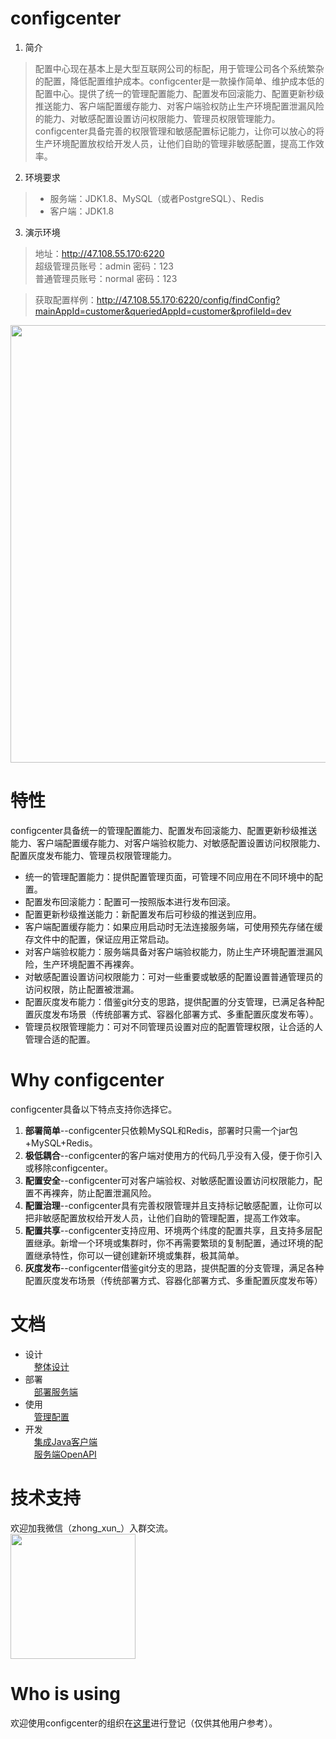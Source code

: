 # configcenter
1. 简介
> 配置中心现在基本上是大型互联网公司的标配，用于管理公司各个系统繁杂的配置，降低配置维护成本。configcenter是一款操作简单、维护成本低的配置中心。提供了统一的管理配置能力、配置发布回滚能力、配置更新秒级推送能力、客户端配置缓存能力、对客户端验权防止生产环境配置泄漏风险的能力、对敏感配置设置访问权限能力、管理员权限管理能力。configcenter具备完善的权限管理和敏感配置标记能力，让你可以放心的将生产环境配置放权给开发人员，让他们自助的管理非敏感配置，提高工作效率。

2. 环境要求
> - 服务端：JDK1.8、MySQL（或者PostgreSQL）、Redis
> - 客户端：JDK1.8

3. 演示环境
> 地址：http://47.108.55.170:6220 <br/>
> 超级管理员账号：admin 密码：123 <br/>
> 普通管理员账号：normal 密码：123 <br/>

> 获取配置样例：http://47.108.55.170:6220/config/findConfig?mainAppId=customer&queriedAppId=customer&profileId=dev

<img src="https://note.youdao.com/yws/api/personal/file/WEBd9e53ad6cc4303c226ad4cc0fa97beb6?method=download&shareKey=a585867fddafacb944df2d22607479cd" width=700 />

# 特性
configcenter具备统一的管理配置能力、配置发布回滚能力、配置更新秒级推送能力、客户端配置缓存能力、对客户端验权能力、对敏感配置设置访问权限能力、配置灰度发布能力、管理员权限管理能力。
* 统一的管理配置能力：提供配置管理页面，可管理不同应用在不同环境中的配置。
* 配置发布回滚能力：配置可一按照版本进行发布回滚。
* 配置更新秒级推送能力：新配置发布后可秒级的推送到应用。
* 客户端配置缓存能力：如果应用启动时无法连接服务端，可使用预先存储在缓存文件中的配置，保证应用正常启动。
* 对客户端验权能力：服务端具备对客户端验权能力，防止生产环境配置泄漏风险，生产环境配置不再裸奔。
* 对敏感配置设置访问权限能力：可对一些重要或敏感的配置设置普通管理员的访问权限，防止配置被泄漏。
* 配置灰度发布能力：借鉴git分支的思路，提供配置的分支管理，已满足各种配置灰度发布场景（传统部署方式、容器化部署方式、多重配置灰度发布等）。
* 管理员权限管理能力：可对不同管理员设置对应的配置管理权限，让合适的人管理合适的配置。

# Why configcenter
configcenter具备以下特点支持你选择它。
1. **部署简单**--configcenter只依赖MySQL和Redis，部署时只需一个jar包+MySQL+Redis。
1. **极低耦合**--configcenter的客户端对使用方的代码几乎没有入侵，便于你引入或移除configcenter。
1. **配置安全**--configcenter可对客户端验权、对敏感配置设置访问权限能力，配置不再裸奔，防止配置泄漏风险。
1. **配置治理**--configcenter具有完善权限管理并且支持标记敏感配置，让你可以把非敏感配置放权给开发人员，让他们自助的管理配置，提高工作效率。
1. **配置共享**--configcenter支持应用、环境两个纬度的配置共享，且支持多层配置继承。新增一个环境或集群时，你不再需要繁琐的复制配置，通过环境的配置继承特性，你可以一键创建新环境或集群，极其简单。
1. **灰度发布**--configcenter借鉴git分支的思路，提供配置的分支管理，满足各种配置灰度发布场景（传统部署方式、容器化部署方式、多重配置灰度发布等）

# 文档
* 设计<br/>
&ensp;&ensp;[整体设计](https://github.com/zhongxunking/configcenter/wiki/%E6%95%B4%E4%BD%93%E8%AE%BE%E8%AE%A1)
* 部署<br/>
&ensp;&ensp;[部署服务端](https://github.com/zhongxunking/configcenter/wiki/%E9%83%A8%E7%BD%B2%E6%9C%8D%E5%8A%A1%E7%AB%AF)
* 使用<br/>
&ensp;&ensp;[管理配置](https://github.com/zhongxunking/configcenter/wiki/%E7%AE%A1%E7%90%86%E9%85%8D%E7%BD%AE)
* 开发<br/>
&ensp;&ensp;[集成Java客户端](https://github.com/zhongxunking/configcenter/wiki/%E9%9B%86%E6%88%90Java%E5%AE%A2%E6%88%B7%E7%AB%AF)<br/>
&ensp;&ensp;[服务端OpenAPI](https://github.com/zhongxunking/configcenter/wiki/%E6%9C%8D%E5%8A%A1%E7%AB%AFOpenAPI)

# 技术支持
欢迎加我微信（zhong_xun_）入群交流。<br/>
<img src="https://note.youdao.com/yws/api/personal/file/WEBbca9e0a9a6e1ea2d9ab9def1cc90f839?method=download&shareKey=00e90849ae0d3b5cb8ed7dd12bc6842e" width=200 />

# Who is using
欢迎使用configcenter的组织在[这里](https://github.com/zhongxunking/configcenter/issues/3)进行登记（仅供其他用户参考）。
